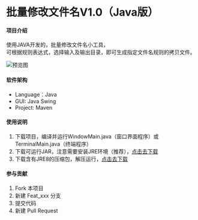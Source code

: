 # 批量修改文件名V1.0（Java版）

#### 项目介绍
使用JAVA开发的，批量修改文件名小工具，  
可根据规则表达式，选择输入及输出目录，即可生成指定文件名规则的拷贝文件。  

![预览图](https://i.loli.net/2018/12/19/5c19b7aa8f666.png)

#### 软件架构
* Language：Java  
* GUI: Java Swing  
* Project: Maven  

#### 使用说明

1. 下载项目，编译并运行WindowMain.java（窗口界面程序）或TerminalMain.java（终端程序）
2. 下载可运行JAR，注意需要安装JRE环境（推荐），[点击去下载](https://gitee.com/ziry/RenameTool/attach_files)
3. 下载含有JRE8的压缩包，解压运行，[点击去下载](https://gitee.com/ziry/RenameTool/attach_files)

#### 参与贡献

1. Fork 本项目
2. 新建 Feat_xxx 分支
3. 提交代码
4. 新建 Pull Request